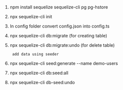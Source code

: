 1. npm install sequelize sequelize-cli pg pg-hstore
2. npx sequelize-cli init
3. In config folder convert config.json into config.ts
4. npx sequelize-cli db:migrate (for creating table)
5. npx sequelize-cli db:migrate:undo (for delete table)




		add data using seeder
1. npx sequelize-cli seed:generate --name demo-users
2. npx sequelize-cli db:seed:all
3. npx sequelize-cli db-seed:undo

